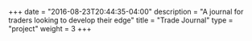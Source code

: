 +++
date = "2016-08-23T20:44:35-04:00"
description = "A journal for traders looking to develop their edge"
title = "Trade Journal"
type = "project"
weight = 3
+++

